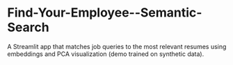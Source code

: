 # Find-Your-Employee--Semantic-Search
A Streamlit app that matches job queries to the most relevant resumes using embeddings and PCA visualization (demo trained on synthetic data).
